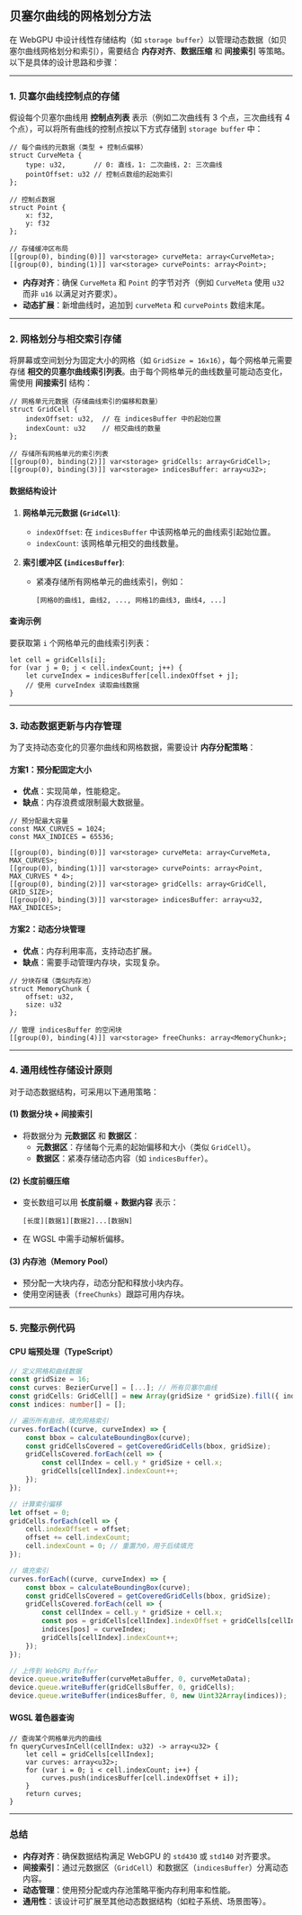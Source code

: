## 贝塞尔曲线的网格划分方法

在 WebGPU 中设计线性存储结构（如 `storage buffer`）以管理动态数据（如贝塞尔曲线网格划分和索引），需要结合 **内存对齐**、**数据压缩** 和 **间接索引** 等策略。以下是具体的设计思路和步骤：

---

### **1. 贝塞尔曲线控制点的存储**

假设每个贝塞尔曲线用 **控制点列表** 表示（例如二次曲线有 3 个点，三次曲线有 4 个点），可以将所有曲线的控制点按以下方式存储到 `storage buffer` 中：

```wgsl
// 每个曲线的元数据（类型 + 控制点偏移）
struct CurveMeta {
    type: u32,       // 0: 直线，1: 二次曲线，2: 三次曲线
    pointOffset: u32 // 控制点数组的起始索引
};

// 控制点数据
struct Point {
    x: f32,
    y: f32
};

// 存储缓冲区布局
[[group(0), binding(0)]] var<storage> curveMeta: array<CurveMeta>;
[[group(0), binding(1)]] var<storage> curvePoints: array<Point>;
```

- **内存对齐**：确保 `CurveMeta` 和 `Point` 的字节对齐（例如 `CurveMeta` 使用 `u32` 而非 `u16` 以满足对齐要求）。
- **动态扩展**：新增曲线时，追加到 `curveMeta` 和 `curvePoints` 数组末尾。

---

### **2. 网格划分与相交索引存储**

将屏幕或空间划分为固定大小的网格（如 `GridSize = 16x16`），每个网格单元需要存储 **相交的贝塞尔曲线索引列表**。由于每个网格单元的曲线数量可能动态变化，需使用 **间接索引** 结构：

```wgsl
// 网格单元元数据（存储曲线索引的偏移和数量）
struct GridCell {
    indexOffset: u32,  // 在 indicesBuffer 中的起始位置
    indexCount: u32    // 相交曲线的数量
};

// 存储所有网格单元的索引列表
[[group(0), binding(2)]] var<storage> gridCells: array<GridCell>;
[[group(0), binding(3)]] var<storage> indicesBuffer: array<u32>;
```

#### **数据结构设计**

1. **网格单元元数据 (`GridCell`)**:

   - `indexOffset`: 在 `indicesBuffer` 中该网格单元的曲线索引起始位置。
   - `indexCount`: 该网格单元相交的曲线数量。

2. **索引缓冲区 (`indicesBuffer`)**:
   - 紧凑存储所有网格单元的曲线索引，例如：
     ```
     [网格0的曲线1, 曲线2, ..., 网格1的曲线3, 曲线4, ...]
     ```

#### **查询示例**

要获取第 `i` 个网格单元的曲线索引列表：

```wgsl
let cell = gridCells[i];
for (var j = 0; j < cell.indexCount; j++) {
    let curveIndex = indicesBuffer[cell.indexOffset + j];
    // 使用 curveIndex 读取曲线数据
}
```

---

### **3. 动态数据更新与内存管理**

为了支持动态变化的贝塞尔曲线和网格数据，需要设计 **内存分配策略**：

#### **方案1：预分配固定大小**

- **优点**：实现简单，性能稳定。
- **缺点**：内存浪费或限制最大数据量。

```wgsl
// 预分配最大容量
const MAX_CURVES = 1024;
const MAX_INDICES = 65536;

[[group(0), binding(0)]] var<storage> curveMeta: array<CurveMeta, MAX_CURVES>;
[[group(0), binding(1)]] var<storage> curvePoints: array<Point, MAX_CURVES * 4>;
[[group(0), binding(2)]] var<storage> gridCells: array<GridCell, GRID_SIZE>;
[[group(0), binding(3)]] var<storage> indicesBuffer: array<u32, MAX_INDICES>;
```

#### **方案2：动态分块管理**

- **优点**：内存利用率高，支持动态扩展。
- **缺点**：需要手动管理内存块，实现复杂。

```wgsl
// 分块存储（类似内存池）
struct MemoryChunk {
    offset: u32,
    size: u32
};

// 管理 indicesBuffer 的空闲块
[[group(0), binding(4)]] var<storage> freeChunks: array<MemoryChunk>;
```

---

### **4. 通用线性存储设计原则**

对于动态数据结构，可采用以下通用策略：

#### **(1) 数据分块 + 间接索引**

- 将数据分为 **元数据区** 和 **数据区**：
  - **元数据区**：存储每个元素的起始偏移和大小（类似 `GridCell`）。
  - **数据区**：紧凑存储动态内容（如 `indicesBuffer`）。

#### **(2) 长度前缀压缩**

- 变长数组可以用 **长度前缀** + **数据内容** 表示：
  ```
  [长度][数据1][数据2]...[数据N]
  ```
- 在 WGSL 中需手动解析偏移。

#### **(3) 内存池（Memory Pool）**

- 预分配一大块内存，动态分配和释放小块内存。
- 使用空闲链表（`freeChunks`）跟踪可用内存块。

---

### **5. 完整示例代码**

#### **CPU 端预处理（TypeScript）**

```typescript
// 定义网格和曲线数据
const gridSize = 16;
const curves: BezierCurve[] = [...]; // 所有贝塞尔曲线
const gridCells: GridCell[] = new Array(gridSize * gridSize).fill({ indexOffset: 0, indexCount: 0 });
const indices: number[] = [];

// 遍历所有曲线，填充网格索引
curves.forEach((curve, curveIndex) => {
    const bbox = calculateBoundingBox(curve);
    const gridCellsCovered = getCoveredGridCells(bbox, gridSize);
    gridCellsCovered.forEach(cell => {
        const cellIndex = cell.y * gridSize + cell.x;
        gridCells[cellIndex].indexCount++;
    });
});

// 计算索引偏移
let offset = 0;
gridCells.forEach(cell => {
    cell.indexOffset = offset;
    offset += cell.indexCount;
    cell.indexCount = 0; // 重置为0，用于后续填充
});

// 填充索引
curves.forEach((curve, curveIndex) => {
    const bbox = calculateBoundingBox(curve);
    const gridCellsCovered = getCoveredGridCells(bbox, gridSize);
    gridCellsCovered.forEach(cell => {
        const cellIndex = cell.y * gridSize + cell.x;
        const pos = gridCells[cellIndex].indexOffset + gridCells[cellIndex].indexCount;
        indices[pos] = curveIndex;
        gridCells[cellIndex].indexCount++;
    });
});

// 上传到 WebGPU Buffer
device.queue.writeBuffer(curveMetaBuffer, 0, curveMetaData);
device.queue.writeBuffer(gridCellsBuffer, 0, gridCells);
device.queue.writeBuffer(indicesBuffer, 0, new Uint32Array(indices));
```

#### **WGSL 着色器查询**

```wgsl
// 查询某个网格单元内的曲线
fn queryCurvesInCell(cellIndex: u32) -> array<u32> {
    let cell = gridCells[cellIndex];
    var curves: array<u32>;
    for (var i = 0; i < cell.indexCount; i++) {
        curves.push(indicesBuffer[cell.indexOffset + i]);
    }
    return curves;
}
```

---

### **总结**

- **内存对齐**：确保数据结构满足 WebGPU 的 `std430` 或 `std140` 对齐要求。
- **间接索引**：通过元数据区（`GridCell`）和数据区（`indicesBuffer`）分离动态内容。
- **动态管理**：使用预分配或内存池策略平衡内存利用率和性能。
- **通用性**：该设计可扩展至其他动态数据结构（如粒子系统、场景图等）。
